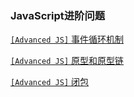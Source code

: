 ### JavaScript进阶问题
[`[Advanced JS]` 事件循环机制](FrontEnd/Advanced/closure.md)

[`[Advanced JS]` 原型和原型链](FrontEnd/Advanced/prototype.md)

[`[Advanced JS]` 闭包](FrontEnd/Advanced/bibao.md)